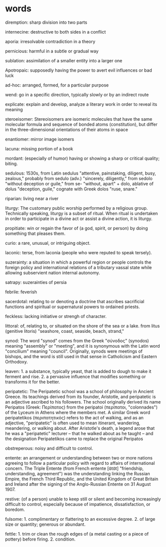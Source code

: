 # words

diremption: sharp division into two parts

internecine: destructive to both sides in a conflict

aporia: irresolvable contradiction in a theory

pernicious: harmful in a subtle or gradual way

sublation: assimilation of a smaller entity into a larger one

Apotropaic: supposedly having the power to avert evil influences or bad luck

ad-hoc: arranged, formed, for a particular purpose

wend: go in a specific direction, typically slowly or by an indirect route

explicate: explain and develop, analyze a literary work in order to reveal its meaning

steroeisomer: Stereoisomers are isomeric molecules that have the same molecular formula and sequence of bonded atoms (constitution), but differ in the three-dimensional orientations of their atoms in space

enantiomer: mirror image isomers

lacuna: missing portion of a book

mordant: (especially of humor) having or showing a sharp or critical quality; biting.

sedulous: 1530s, from Latin sedulus "attentive, painstaking, diligent, busy, zealous," probably from sedulo (adv.) "sincerely, diligently," from sedolo "without deception or guile," from se- "without, apart" + dolo, ablative of dolus "deception, guile," cognate with Greek dolos "ruse, snare."

riparian: living near a river

liturgy: The customary public worship performed by a religious group. Technically speaking, liturgy is a subset of ritual. When ritual is undertaken in order to participate in a divine act or assist a divine action, it is liturgy.

propitiate: win or regain the favor of (a god, spirit, or person) by doing something that pleases them.

curio: a rare, unusual, or intriguing object.

laconic: terse, from laconia (people who were reputed to speak tersely).

suzerainty: a situation in which a powerful region or people controls the foreign policy and international relations of a tributary vassal state while allowing subservient nation internal autonomy.

satrapy: suzerainties of persia

febrile: feverish

sacerdotal: relating to or denoting a doctrine that ascribes sacrificial functions and spiritual or supernatural powers to ordained priests.

feckless: lacking initiative or strengh of character.

littoral: of, relating to, or situated on the shore of the sea or a lake.  from litus (genitive litoris) "seashore, coast, seaside, beach, strand,"

synod: The word "synod" comes from the Greek "σύνοδος" (synodos) meaning "assembly" or "meeting", and it is synonymous with the Latin word "concilium" meaning "council". Originally, synods were meetings of bishops, and the word is still used in that sense in Catholicism and Eastern Orthodoxy.

leaven: 1. a substance, typically yeast, that is added to dough to make it ferment and rise. 2. a pervasive influence that modifies something or transforms it for the better.

peripatetic: The Peripatetic school was a school of philosophy in Ancient Greece. Its teachings derived from its founder, Aristotle, and peripatetic is an adjective ascribed to his followers. The school originally derived its name Peripatos (Greek: Περίπατος) from the peripatoi (περίπατοι, "colonnades") of the Lyceum in Athens where the members met. A similar Greek word peripatetikos (περιπατητικός) refers to the act of walking, and as an adjective, "peripatetic" is often used to mean itinerant, wandering, meandering, or walking about. After Aristotle's death, a legend arose that he was a "peripatetic" lecturer – that he walked about as he taught – and the designation Peripatetikos came to replace the original Peripatos

obstreperous: noisy and difficult to control.

entente: an arrangement or understanding between two or more nations agreeing to follow a particular policy with regard to affairs of international concern. The Triple Entente (from French entente [ɑ̃tɑ̃t] "friendship, understanding, agreement") was the understanding linking the Russian Empire, the French Third Republic, and the United Kingdom of Great Britain and Ireland after the signing of the Anglo-Russian Entente on 31 August 1907.

restive: (of a person) unable to keep still or silent and becoming increasingly difficult to control, especially because of impatience, dissatisfaction, or boredom.

fulsome: 1. complimentary or flattering to an excessive degree. 2. of large size or quantity; generous or abundant.

fettle: 1. trim or clean the rough edges of (a metal casting or a piece of pottery) before firing. 2. condition.
